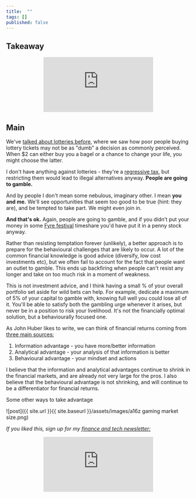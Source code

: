 ```yaml
---
title:  ""  
tags: []
published: false
---
```


## Takeaway

<style>
      .iframe-container {
        overflow: hidden;        
        padding-top: 50%; <!-- Calculated from the aspect ration of the content (in case of 16:9 it is 9/16= 0.5625) -->
        position: relative;
      }
      .iframe-container iframe { 
         border: 0;
         height: 100%; <!-- Finally, width and height are set to 100% so the iframe takes up 100% of the containers space. -->
         left: 0;
         position: absolute;
         top: 0;
         width: 100%;
         display: block;
         margin: 0 auto; <!-- center image -->
      }
      <!-- 4x3 Aspect Ratio -->
      .iframe-container-4x3 {
        padding-top: 75%;
      }
</style> 

<div class="iframe-container-4x3">
  <p align="center"><iframe src="https://avoidboringpeople.substack.com/embed" frameborder="0" scrolling="no"> </iframe></p>
</div>

## Main

We've [talked about lotteries before](https://avoidboringpeople.substack.com/p/it-only-goes-up-from-here "lottery"), where we saw how poor people buying lottery tickets may not be as "dumb" a decision as commonly perceived. When $2 can either buy you a bagel or a chance to change your life, you might choose the latter.

I don't have anything against lotteries - they're a [regressive tax](https://www.thebalance.com/regressive-tax-definition-history-effective-rate-4155620 "tax"), but restricting them would lead to illegal alternatives anyway. **People are going to gamble.** 

And by people I don't mean some nebulous, imaginary other. I mean **you and me.** We'll see opportunities that seem too good to be true (hint: they are), and be tempted to take part. We might even join in.

**And that's ok.** Again, people are going to gamble, and if you didn't put your money in some [Fyre festival](https://en.wikipedia.org/wiki/Fyre_Festival "fyre") timeshare you'd have put it in a penny stock anyway. 

Rather than resisting temptation forever (unlikely), a better approach is to prepare for the behavioural challenges that are likely to occur. A lot of the common financial knowledge is good advice (diversify, low cost investments etc), but we often fail to account for the fact that people want an outlet to gamble. This ends up backfiring when people can't resist any longer and take on too much risk in a moment of weakness.

This is not investment advice, and I think having a small % of your overall portfolio set aside for wild bets can help. For example, dedicate a maximum of 5% of your capital to gamble with, knowing full well you could lose all of it. You'll be able to satisfy both the gambling urge whenever it arises, but never be in a position to risk your livelihood. It's not the financially optimal solution, but a behaviourally focused one.

As John Huber likes to write, we can think of financial returns coming from [three main sources:](https://sabercapitalmgt.com/what-is-your-edge/ "edge")

1. Information advantage - you have more/better information
2. Analytical advantage - your analysis of that information is better
3. Behavioural advantage - your mindset and actions

I believe that the information and analytical advantages continue to shrink in the financial markets, and are already not very large for the pros. I also believe that the behavioural advantage is not shrinking, and will continue to be a differentiator for financial returns.

Some other ways to take advantage 

![post]({{ site.url }}{{ site.baseurl }}/assets/images/a16z gaming market size.png)

*If you liked this, sign up for my [finance and tech newsletter:](https://avoidboringpeople.substack.com/ "ABP")*

<div class="iframe-container-4x3">
  <p align="center"><iframe src="https://avoidboringpeople.substack.com/embed" frameborder="0" scrolling="no"> </iframe></p>
</div>
